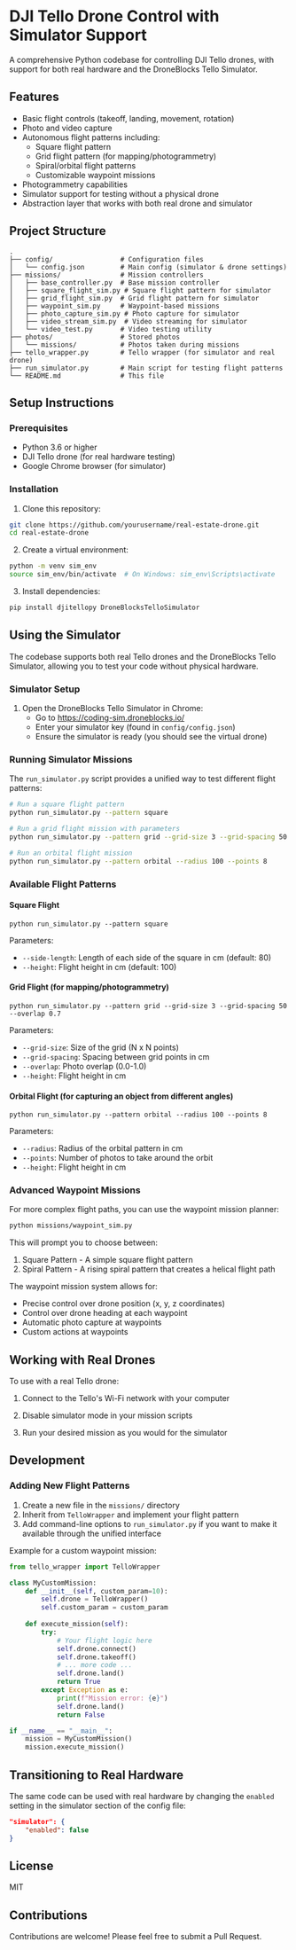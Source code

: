 # DJI Tello Drone Control with Simulator Support

A comprehensive Python codebase for controlling DJI Tello drones, with support for both real hardware and the DroneBlocks Tello Simulator.

## Features

- Basic flight controls (takeoff, landing, movement, rotation)
- Photo and video capture
- Autonomous flight patterns including:
  - Square flight pattern
  - Grid flight pattern (for mapping/photogrammetry)
  - Spiral/orbital flight patterns
  - Customizable waypoint missions
- Photogrammetry capabilities
- Simulator support for testing without a physical drone
- Abstraction layer that works with both real drone and simulator

## Project Structure

```
.
├── config/                 # Configuration files
│   └── config.json         # Main config (simulator & drone settings)
├── missions/               # Mission controllers
│   ├── base_controller.py  # Base mission controller
│   ├── square_flight_sim.py # Square flight pattern for simulator
│   ├── grid_flight_sim.py  # Grid flight pattern for simulator
│   ├── waypoint_sim.py     # Waypoint-based missions
│   ├── photo_capture_sim.py # Photo capture for simulator
│   ├── video_stream_sim.py  # Video streaming for simulator
│   └── video_test.py       # Video testing utility
├── photos/                 # Stored photos
│   └── missions/           # Photos taken during missions
├── tello_wrapper.py        # Tello wrapper (for simulator and real drone)
├── run_simulator.py        # Main script for testing flight patterns
└── README.md               # This file
```

## Setup Instructions

### Prerequisites

- Python 3.6 or higher
- DJI Tello drone (for real hardware testing)
- Google Chrome browser (for simulator)

### Installation

1. Clone this repository:
```bash
git clone https://github.com/yourusername/real-estate-drone.git
cd real-estate-drone
```

2. Create a virtual environment:
```bash
python -m venv sim_env
source sim_env/bin/activate  # On Windows: sim_env\Scripts\activate
```

3. Install dependencies:
```bash
pip install djitellopy DroneBlocksTelloSimulator
```

## Using the Simulator

The codebase supports both real Tello drones and the DroneBlocks Tello Simulator, allowing you to test your code without physical hardware.

### Simulator Setup

1. Open the DroneBlocks Tello Simulator in Chrome:
   - Go to https://coding-sim.droneblocks.io/
   - Enter your simulator key (found in `config/config.json`)
   - Ensure the simulator is ready (you should see the virtual drone)

### Running Simulator Missions

The `run_simulator.py` script provides a unified way to test different flight patterns:

```bash
# Run a square flight pattern
python run_simulator.py --pattern square

# Run a grid flight mission with parameters
python run_simulator.py --pattern grid --grid-size 3 --grid-spacing 50 --overlap 0.7

# Run an orbital flight mission
python run_simulator.py --pattern orbital --radius 100 --points 8
```

### Available Flight Patterns

#### Square Flight
```
python run_simulator.py --pattern square
```

Parameters:
- `--side-length`: Length of each side of the square in cm (default: 80)
- `--height`: Flight height in cm (default: 100)

#### Grid Flight (for mapping/photogrammetry)
```
python run_simulator.py --pattern grid --grid-size 3 --grid-spacing 50 --overlap 0.7
```

Parameters:
- `--grid-size`: Size of the grid (N x N points)
- `--grid-spacing`: Spacing between grid points in cm
- `--overlap`: Photo overlap (0.0-1.0)
- `--height`: Flight height in cm

#### Orbital Flight (for capturing an object from different angles)
```
python run_simulator.py --pattern orbital --radius 100 --points 8
```

Parameters:
- `--radius`: Radius of the orbital pattern in cm
- `--points`: Number of photos to take around the orbit
- `--height`: Flight height in cm

### Advanced Waypoint Missions

For more complex flight paths, you can use the waypoint mission planner:

```bash
python missions/waypoint_sim.py
```

This will prompt you to choose between:
1. Square Pattern - A simple square flight pattern
2. Spiral Pattern - A rising spiral pattern that creates a helical flight path

The waypoint mission system allows for:
- Precise control over drone position (x, y, z coordinates)
- Control over drone heading at each waypoint
- Automatic photo capture at waypoints
- Custom actions at waypoints

## Working with Real Drones

To use with a real Tello drone:

1. Connect to the Tello's Wi-Fi network with your computer

2. Disable simulator mode in your mission scripts

3. Run your desired mission as you would for the simulator

## Development

### Adding New Flight Patterns

1. Create a new file in the `missions/` directory
2. Inherit from `TelloWrapper` and implement your flight pattern
3. Add command-line options to `run_simulator.py` if you want to make it available through the unified interface

Example for a custom waypoint mission:
```python
from tello_wrapper import TelloWrapper

class MyCustomMission:
    def __init__(self, custom_param=10):
        self.drone = TelloWrapper()
        self.custom_param = custom_param
        
    def execute_mission(self):
        try:
            # Your flight logic here
            self.drone.connect()
            self.drone.takeoff()
            # ... more code ...
            self.drone.land()
            return True
        except Exception as e:
            print(f"Mission error: {e}")
            self.drone.land()
            return False

if __name__ == "__main__":
    mission = MyCustomMission()
    mission.execute_mission()
```

## Transitioning to Real Hardware

The same code can be used with real hardware by changing the `enabled` setting in the simulator section of the config file:

```json
"simulator": {
    "enabled": false
}
```

## License

MIT

## Contributions

Contributions are welcome! Please feel free to submit a Pull Request. 